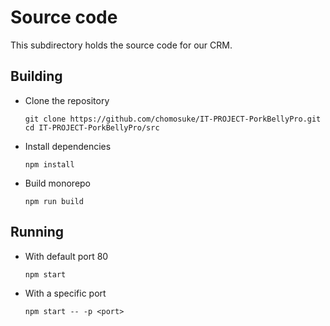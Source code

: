# Source code
This subdirectory holds the source code for our CRM.

## Building
- Clone the repository
  ```
  git clone https://github.com/chomosuke/IT-PROJECT-PorkBellyPro.git
  cd IT-PROJECT-PorkBellyPro/src
  ```
- Install dependencies
  ```
  npm install
  ```
- Build monorepo
  ```
  npm run build
  ```

## Running
- With default port 80
  ```
  npm start
  ```
- With a specific port
  ```
  npm start -- -p <port>
  ```
